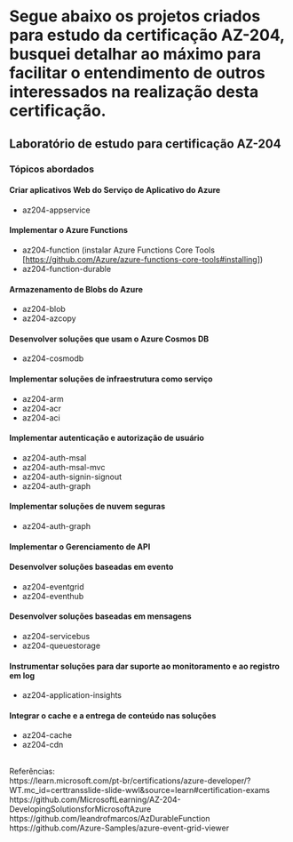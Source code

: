 # Segue abaixo os projetos criados para estudo da certificação AZ-204, busquei detalhar ao máximo para facilitar o entendimento de outros interessados na realização desta certificação. 
## Laboratório de estudo para certificação AZ-204
### Tópicos abordados

#### Criar aplicativos Web do Serviço de Aplicativo do Azure
- az204-appservice

#### Implementar o Azure Functions
- az204-function (instalar Azure Functions Core Tools [https://github.com/Azure/azure-functions-core-tools#installing])
- az204-function-durable

#### Armazenamento de Blobs do Azure
- az204-blob
- az204-azcopy

#### Desenvolver soluções que usam o Azure Cosmos DB
- az204-cosmodb

#### Implementar soluções de infraestrutura como serviço 
- az204-arm
- az204-acr
- az204-aci

#### Implementar autenticação e autorização de usuário
- az204-auth-msal
- az204-auth-msal-mvc
- az204-auth-signin-signout
- az204-auth-graph

#### Implementar soluções de nuvem seguras
- az204-auth-graph

#### Implementar o Gerenciamento de API
#### Desenvolver soluções baseadas em evento
- az204-eventgrid
- az204-eventhub

#### Desenvolver soluções baseadas em mensagens
- az204-servicebus
- az204-queuestorage

#### Instrumentar soluções para dar suporte ao monitoramento e ao registro em log 
- az204-application-insights

#### Integrar o cache e a entrega de conteúdo nas soluções 
- az204-cache
- az204-cdn

<br />
Referências: <br />
https://learn.microsoft.com/pt-br/certifications/azure-developer/?WT.mc_id=certtransslide-slide-wwl&source=learn#certification-exams <br />
https://github.com/MicrosoftLearning/AZ-204-DevelopingSolutionsforMicrosoftAzure <br />
https://github.com/leandrofmarcos/AzDurableFunction <br />
https://github.com/Azure-Samples/azure-event-grid-viewer
